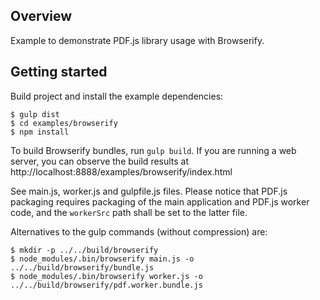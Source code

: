 ## Overview

Example to demonstrate PDF.js library usage with Browserify.

## Getting started

Build project and install the example dependencies:

    $ gulp dist
    $ cd examples/browserify
    $ npm install

To build Browserify bundles, run `gulp build`. If you are running
a web server, you can observe the build results at
http://localhost:8888/examples/browserify/index.html

See main.js, worker.js and gulpfile.js files. Please notice that PDF.js
packaging requires packaging of the main application and PDF.js worker code,
and the `workerSrc` path shall be set to the latter file.

Alternatives to the gulp commands (without compression) are:

    $ mkdir -p ../../build/browserify
    $ node_modules/.bin/browserify main.js -o ../../build/browserify/bundle.js
    $ node_modules/.bin/browserify worker.js -o ../../build/browserify/pdf.worker.bundle.js
